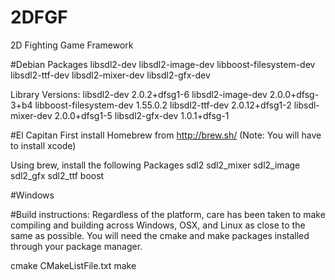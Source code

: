 # 2DFGF
2D Fighting Game Framework

#Debian
  Packages
    libsdl2-dev libsdl2-image-dev libboost-filesystem-dev libsdl2-ttf-dev libsdl2-mixer-dev libsdl2-gfx-dev

  Library Versions:
    libsdl2-dev             2.0.2+dfsg1-6
    libsdl2-image-dev       2.0.0+dfsg-3+b4
    libboost-filesystem-dev 1.55.0.2
    libsdl2-ttf-dev         2.0.12+dfsg1-2
    libsdl-mixer-dev        2.0.0+dfsg1-5
    libsdl2-gfx-dev         1.0.1+dfsg-1

#El Capitan
  First install Homebrew from http://brew.sh/
  (Note: You will have to install xcode)
  
  Using brew, install the following
  Packages
    sdl2 sdl2_mixer sdl2_image sdl2_gfx sdl2_ttf boost

#Windows
  

#Build instructions:
  Regardless of the platform, care has been taken to make compiling and building across Windows, OSX, and Linux as close to the same as possible. You will need the cmake and make packages installed through your package manager.
  
  cmake CMakeListFile.txt
  make
